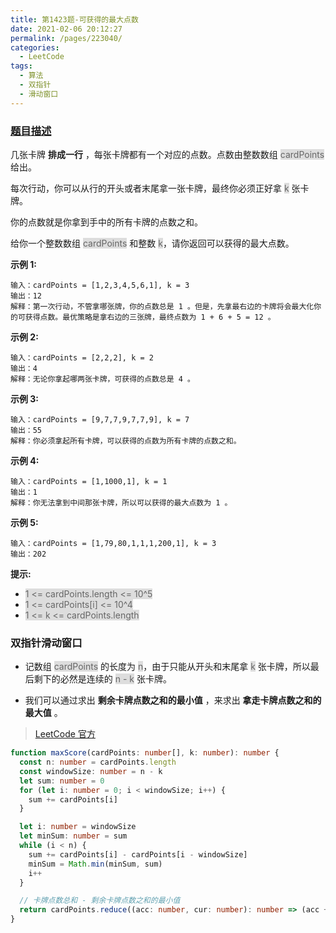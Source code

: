 ```yaml
---
title: 第1423题-可获得的最大点数
date: 2021-02-06 20:12:27
permalink: /pages/223040/
categories:
  - LeetCode
tags:
  - 算法
  - 双指针
  - 滑动窗口
---
```


### [题目描述](https://leetcode-cn.com/problems/maximum-points-you-can-obtain-from-cards/)

几张卡牌 **排成一行** ，每张卡牌都有一个对应的点数。点数由整数数组 <span style="background: #ddd; color: #666;">cardPoints</span> 给出。

每次行动，你可以从行的开头或者末尾拿一张卡牌，最终你必须正好拿 <span style="background: #ddd; color: #666;">k</span> 张卡牌。

你的点数就是你拿到手中的所有卡牌的点数之和。

给你一个整数数组 <span style="background: #ddd; color: #666;">cardPoints</span> 和整数 <span style="background: #ddd; color: #666;">k</span>，请你返回可以获得的最大点数。

<!-- more -->

**示例 1:**

```
输入：cardPoints = [1,2,3,4,5,6,1], k = 3
输出：12
解释：第一次行动，不管拿哪张牌，你的点数总是 1 。但是，先拿最右边的卡牌将会最大化你的可获得点数。最优策略是拿右边的三张牌，最终点数为 1 + 6 + 5 = 12 。
```

**示例 2:**

```
输入：cardPoints = [2,2,2], k = 2
输出：4
解释：无论你拿起哪两张卡牌，可获得的点数总是 4 。
```

**示例 3:**

```
输入：cardPoints = [9,7,7,9,7,7,9], k = 7
输出：55
解释：你必须拿起所有卡牌，可以获得的点数为所有卡牌的点数之和。
```

**示例 4:**

```
输入：cardPoints = [1,1000,1], k = 1
输出：1
解释：你无法拿到中间那张卡牌，所以可以获得的最大点数为 1 。
```

**示例 5:**

```
输入：cardPoints = [1,79,80,1,1,1,200,1], k = 3
输出：202
```

**提示:**

- <span style="background: #ddd; color: #666;">1 <= cardPoints.length <= 10^5</span>
- <span style="background: #ddd; color: #666;">1 <= cardPoints[i] <= 10^4</span>
- <span style="background: #ddd; color: #666;">1 <= k <= cardPoints.length</span>

### 双指针滑动窗口

- 记数组 <span style="background: #ddd; color: #666;">cardPoints</span> 的长度为 <span style="background: #ddd; color: #666;">n</span>，由于只能从开头和末尾拿 <span style="background: #ddd; color: #666;">k</span> 张卡牌，所以最后剩下的必然是连续的 <span style="background: #ddd; color: #666;">n - k</span> 张卡牌。

- 我们可以通过求出 **剩余卡牌点数之和的最小值** ，来求出 **拿走卡牌点数之和的最大值** 。

> [LeetCode 官方](https://leetcode-cn.com/problems/maximum-points-you-can-obtain-from-cards/solution/ke-huo-de-de-zui-da-dian-shu-by-leetcode-7je9/)

```TypeScript
function maxScore(cardPoints: number[], k: number): number {
  const n: number = cardPoints.length
  const windowSize: number = n - k
  let sum: number = 0
  for (let i: number = 0; i < windowSize; i++) {
    sum += cardPoints[i]
  }

  let i: number = windowSize
  let minSum: number = sum
  while (i < n) {
    sum += cardPoints[i] - cardPoints[i - windowSize]
    minSum = Math.min(minSum, sum)
    i++
  }

  // 卡牌点数总和 - 剩余卡牌点数之和的最小值
  return cardPoints.reduce((acc: number, cur: number): number => (acc += cur), 0) - minSum
}
```
